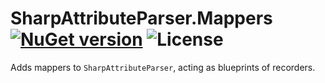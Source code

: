 # SharpAttributeParser.Mappers [![NuGet version](https://img.shields.io/nuget/v/SharpAttributeParser.Mappers.svg?style=plastic)](https://www.nuget.org/packages/SharpAttributeParser.Mappers/) ![License](https://img.shields.io/github/license/SharpAttributeParser/SharpAttributeParser.Mappers?style=plastic)

Adds mappers to `SharpAttributeParser`, acting as blueprints of recorders.
